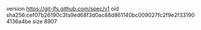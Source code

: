 version https://git-lfs.github.com/spec/v1
oid sha256:cef07b26190c3fa9ed68f3d0ac88d861140bc009027fc2f9e2f331904136a4be
size 8907
